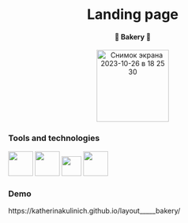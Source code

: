 <h1 align="center">Landing page</h1>
<h4  align="center"> 🥐 Bakery 🥖</h4>

<p  align="center">
  <img width="146" alt="Снимок экрана 2023-10-26 в 18 25 30" src="https://github.com/KatherinaKulinich/layout_____bakery/assets/109860560/f0847276-1189-4ef2-b4a4-837fd1e3dac5">
</p>

<h3>Tools and technologies</h3>
<span>
  <img width='50' src="https://user-images.githubusercontent.com/25181517/192158954-f88b5814-d510-4564-b285-dff7d6400dad.png"/>
</span>
<span>
  <img width='50' src="https://user-images.githubusercontent.com/25181517/183898674-75a4a1b1-f960-4ea9-abcb-637170a00a75.png"/>
</span>
<span>
  <img width='40' src="https://user-images.githubusercontent.com/25181517/192158956-48192682-23d5-4bfc-9dfb-6511ade346bc.png"/>
</span>
<span>
  <img width='50' src="https://github.com/marwin1991/profile-technology-icons/assets/136815194/c49c6dbd-992a-4f14-9cf4-ff40cb5344ed"/>
</span>


<h3>Demo</h3>
<p>https://katherinakulinich.github.io/layout_____bakery/</p>


